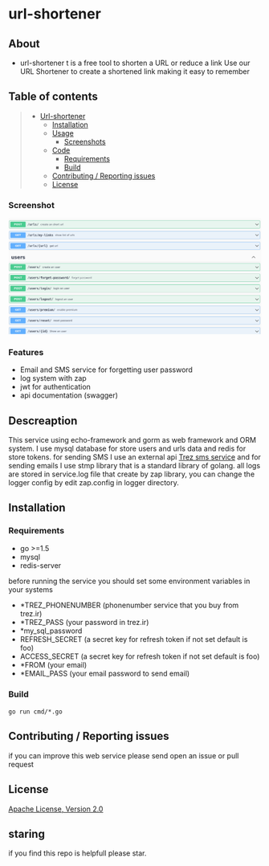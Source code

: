 # url-shortener

## About 

* url-shortener t is a free tool to shorten a URL or reduce a link
Use our URL Shortener to create a shortened link making it easy to remember



## Table of contents

> * [Url-shortener](#url-shortener)
>   * [Installation](#installation)
>   * [Usage](#usage)
>     * [Screenshots](#screenshots)
>   * [Code](#code)
>     * [Requirements](#requirements)
>     * [Build](#build)
>   * [Contributing / Reporting issues](#contributing--reporting-issues)
>   * [License](#license)


### Screenshot
![image](service-screenshot.png)

### Features
- Email and SMS service for forgetting user password
- log system with zap
- jwt for authentication
- api documentation (swagger)


## Descreaption
This service using echo-framework and gorm  as web framework and ORM system. I use mysql database for store users and urls data and redis for store tokens. for sending SMS I use an external api [Trez sms service](http://smspanel.trez.ir/) and for sending emails I use stmp library that is a standard library of golang. all logs are stored in service.log file that create by zap library, you can change the logger config by edit zap.config in logger directory.

## Installation

### Requirements
- go >=1.5
- mysql
- redis-server

before running the service you should set some environment variables in your systems

- *TREZ_PHONENUMBER (phonenumber service that you buy from trez.ir)
- *TREZ_PASS (your password in trez.ir)
- *my_sql_password
- REFRESH_SECRET (a secret key for refresh token if not set default is foo)
- ACCESS_SECRET (a secret key for refresh token if not set default is foo)
- *FROM (your email)
- *EMAIL_PASS (your email password to send email)
### Build
    go run cmd/*.go


## Contributing / Reporting issues

if you can improve this web service please send open an issue or pull request

## License

[Apache License, Version 2.0](http://www.apache.org/licenses/LICENSE-2.0.html)

## staring

if you find this repo is helpfull please star.

